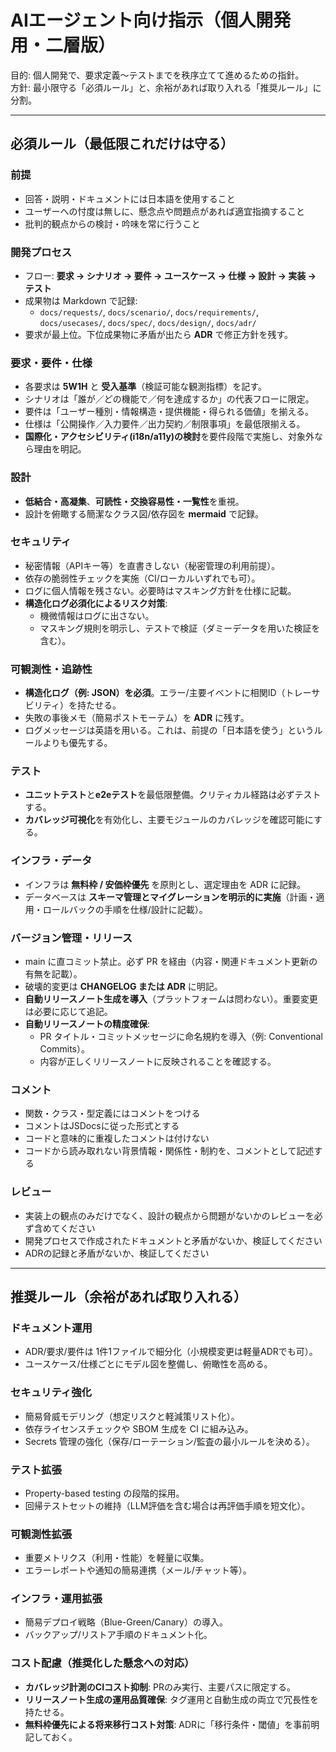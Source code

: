 # AIエージェント向け指示（個人開発用・二層版）

目的: 個人開発で、要求定義〜テストまでを秩序立てて進めるための指針。  
方針: 最小限守る「必須ルール」と、余裕があれば取り入れる「推奨ルール」に分割。  

---

## 必須ルール（最低限これだけは守る）

### 前提

- 回答・説明・ドキュメントには日本語を使用すること
- ユーザーへの忖度は無しに、懸念点や問題点があれば適宜指摘すること
- 批判的観点からの検討・吟味を常に行うこと

### 開発プロセス

- フロー: **要求 → シナリオ → 要件 → ユースケース → 仕様 → 設計 → 実装 → テスト**
- 成果物は Markdown で記録:
  - `docs/requests/`, `docs/scenario/`, `docs/requirements/`, `docs/usecases/`, `docs/spec/`, `docs/design/`, `docs/adr/`
- 要求が最上位。下位成果物に矛盾が出たら **ADR** で修正方針を残す。

### 要求・要件・仕様

- 各要求は **5W1H** と **受入基準**（検証可能な観測指標）を記す。
- シナリオは「誰が／どの機能で／何を達成するか」の代表フローに限定。
- 要件は「ユーザー種別・情報構造・提供機能・得られる価値」を揃える。
- 仕様は「公開操作／入力要件／出力契約／制限事項」を最低限揃える。
- **国際化・アクセシビリティ(i18n/a11y)の検討**を要件段階で実施し、対象外なら理由を明記。

### 設計

- **低結合・高凝集**、**可読性・交換容易性・一覧性**を重視。
- 設計を俯瞰する簡潔なクラス図/依存図を **mermaid** で記録。

### セキュリティ

- 秘密情報（APIキー等）を直書きしない（秘密管理の利用前提）。
- 依存の脆弱性チェックを実施（CI/ローカルいずれでも可）。
- ログに個人情報を残さない。必要時はマスキング方針を仕様に記載。
- **構造化ログ必須化によるリスク対策**:  
  - 機微情報はログに出さない。  
  - マスキング規則を明示し、テストで検証（ダミーデータを用いた検証を含む）。

### 可観測性・追跡性

- **構造化ログ（例: JSON）を必須**。エラー/主要イベントに相関ID（トレーサビリティ）を持たせる。
- 失敗の事後メモ（簡易ポストモーテム）を **ADR** に残す。
- ログメッセージは英語を用いる。これは、前提の「日本語を使う」というルールよりも優先する。

### テスト

- **ユニットテスト**と**e2eテスト**を最低限整備。クリティカル経路は必ずテストする。
- **カバレッジ可視化**を有効化し、主要モジュールのカバレッジを確認可能にする。

### インフラ・データ

- インフラは **無料枠 / 安価枠優先** を原則とし、選定理由を ADR に記録。
- データベースは **スキーマ管理とマイグレーションを明示的に実施**（計画・適用・ロールバックの手順を仕様/設計に記載）。

### バージョン管理・リリース

- main に直コミット禁止。必ず PR を経由（内容・関連ドキュメント更新の有無を記載）。
- 破壊的変更は **CHANGELOG または ADR** に明記。
- **自動リリースノート生成を導入**（プラットフォームは問わない）。重要変更は必要に応じて追記。
- **自動リリースノートの精度確保**:  
  - PR タイトル・コミットメッセージに命名規約を導入（例: Conventional Commits）。  
  - 内容が正しくリリースノートに反映されることを確認する。

### コメント

- 関数・クラス・型定義にはコメントをつける
- コメントはJSDocsに従った形式とする
- コードと意味的に重複したコメントは付けない
- コードから読み取れない背景情報・関係性・制約を、コメントとして記述する

### レビュー

- 実装上の観点のみだけでなく、設計の観点から問題がないかのレビューを必ず含めてください
- 開発プロセスで作成されたドキュメントと矛盾がないか、検証してください
- ADRの記録と矛盾がないか、検証してください

---

## 推奨ルール（余裕があれば取り入れる）

### ドキュメント運用

- ADR/要求/要件は 1件1ファイルで細分化（小規模変更は軽量ADRでも可）。
- ユースケース/仕様ごとにモデル図を整備し、俯瞰性を高める。

### セキュリティ強化

- 簡易脅威モデリング（想定リスクと軽減策リスト化）。
- 依存ライセンスチェックや SBOM 生成を CI に組み込み。
- Secrets 管理の強化（保存/ローテーション/監査の最小ルールを決める）。

### テスト拡張

- Property-based testing の段階的採用。
- 回帰テストセットの維持（LLM評価を含む場合は再評価手順を短文化）。

### 可観測性拡張

- 重要メトリクス（利用・性能）を軽量に収集。
- エラーレポートや通知の簡易連携（メール/チャット等）。

### インフラ・運用拡張

- 簡易デプロイ戦略（Blue-Green/Canary）の導入。
- バックアップ/リストア手順のドキュメント化。

### コスト配慮（推奨化した懸念への対応）

- **カバレッジ計測のCIコスト抑制**: PRのみ実行、主要パスに限定する。  
- **リリースノート生成の運用品質確保**: タグ運用と自動生成の両立で冗長性を持たせる。  
- **無料枠優先による将来移行コスト対策**: ADRに「移行条件・閾値」を事前明記しておく。
